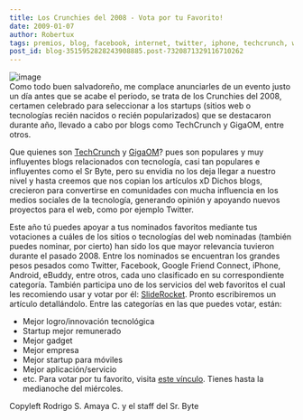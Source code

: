 ```yaml
---
title: Los Crunchies del 2008 - Vota por tu Favorito!
date: 2009-01-07
author: Robertux
tags: premios, blog, facebook, internet, twitter, iphone, techcrunch, web 2.0, evento, gadget, google, android
post_id: blog-3515952828243908885.post-7320871329116710262
---
```


![image](https://1.bp.blogspot.com/_jH77WNrMVRA/SWQx4gusGxI/AAAAAAAAFno/pc5u7kUpMCI/s400/logo_crunchies.png)    
Como todo buen salvadoreño, me complace anunciarles de un evento justo un día antes que se acabe el periodo, se trata de los Crunchies del 2008, certamen celebrado para seleccionar a los startups (sitios web o tecnologías recién nacidos o recién popularizados) que se destacaron durante año, llevado a cabo por blogs como TechCrunch y GigaOM, entre otros.

Que quienes son [TechCrunch](https://techcrunch.com/) y [GigaOM](https://gigaom.com/)? pues son populares y muy influyentes blogs relacionados con tecnología, casi tan populares e influyentes como el Sr Byte, pero su envidia no los deja llegar a nuestro nivel y hasta creemos que nos copian los artículos xD Dichos blogs, crecieron para convertirse en comunidades con mucha influencia en los medios sociales de la tecnología, generando opinión y apoyando nuevos proyectos para el web, como por ejemplo Twitter.

Este año tú puedes apoyar a tus nominados favoritos mediante tus votaciones a cuáles de los sitios o tecnologías del web nominadas (también puedes nominar, por cierto) han sido los que mayor relevancia tuvieron durante el pasado 2008. Entre los nominados se encuentran los grandes pesos pesados como Twitter, Facebook, Google Friend Connect, iPhone, Android, eBuddy, entre otros, cada uno clasificado en su correspondiente categoría. También participa uno de los servicios del web favoritos el cual les recomiendo usar y votar por él: [SlideRocket](https://www.sliderocket.com/). Pronto escribiremos un artículo detallándolo. Entre las categorías en las que puedes votar, están:

- Mejor logro/innovación tecnológica
- Startup mejor remunerado
- Mejor gadget
- Mejor empresa
- Mejor startup para móviles
- Mejor aplicación/servicio
- etc.
Para votar por tu favorito, visita [este vínculo](https://crunchies2008.techcrunch.com/votes/). Tienes hasta la medianoche del miércoles.

Copyleft Rodrigo S. Amaya C. y el staff del Sr. Byte